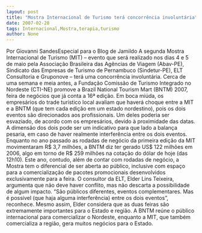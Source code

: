 ```yaml
---
layout: post
title: "Mostra Internacional de Turismo terá concorrência involuntária"
date: 2007-02-28
tags: Internacional,Mostra,terapia,turismo
author: None
---
```

Por Giovanni SandesEspecial para&nbsp;o Blog de Jamildo
A segunda Mostra Internacional de Turismo (MIT) – evento que será realizado&nbsp;nos dias 4 e 5 de maio pela Associação Brasileira das Agências de Viagem (Abav-PE), Sindicato das Empresas de Turismo de Pernambuco (Sindetur-PE), ELT Consultoria e Gruponove – terá uma concorrência involuntária. Cerca de uma semana e meia antes, a Fundação Comissão de Turismo Integrado no Nordeste (CTI-NE) promove a Brazil National Tourism Mart (BNTM) 2007, feira de negócios que já conta a 16ª edição.
Em boca miúda, os empresários do trade turístico local avaliam que haverá choque entre a MIT e a BNTM (que tem cada edição em um estado nordestino), pois os dois eventos são direcionados aos profissionais. Um deles poderia ser esvaziado, de acordo com os empresários, devido à proximidade das datas. A dimensão dos dois pode ser um indicativo para que lado a balança pesaria, em caso de haver realmente interferência entre os dois eventos.
Enquanto no ano passado as rodadas de negócio da primeira edição da MIT movimentaram R$ 3,7 milhões, a BNTM diz ter gerado US$ 122 milhões em 2006, algo em torno de R$ 259 milhões na cotação do dólar de hoje (das 12h10). Este ano, contudo, além de contar com rodadas de negócio, a Mostra tem o diferencial de ser aberta ao público, inclusive com espaço para a comercialização de pacotes promocionais desenvolvidos exclusivamente para a feira.
O consultor da ELT, Elder Lins Teixeira, argumenta que não deve haver conflito, mas não descarta a possibilidade de algum impacto. “São públicos diferentes, eventos complementares. Mas é possível (que haja alguma interferência) entre os dois eventos”, reconhece.
Mesmo assim, Elder considera que as duas feiras são extremamente importantes para o Estado e região. A BNTM reúne o público internacional para comercializar o Nordeste, enquanto a MIT, que também comercializa a região, gera muitos negócios para o Estado. 